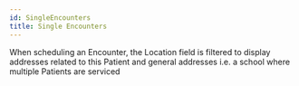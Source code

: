 ```yaml
---
id: SingleEncounters
title: Single Encounters
---
```

When scheduling an Encounter, the Location field is filtered to display addresses related to this Patient and general addresses i.e. a school where multiple Patients are serviced